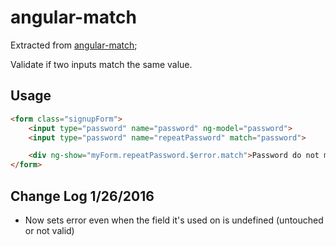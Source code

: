 # angular-match

Extracted from [angular-match](https://github.com/neoziro/angular-match/blob/master/README.md);

Validate if two inputs match the same value.

## Usage

```html
<form class="signupForm">
    <input type="password" name="password" ng-model="password">
    <input type="password" name="repeatPassword" match="password">

    <div ng-show="myForm.repeatPassword.$error.match">Password do not match!</div>
</form>
```

## Change Log 1/26/2016

* Now sets error even when the field it's used on is undefined (untouched or not valid)